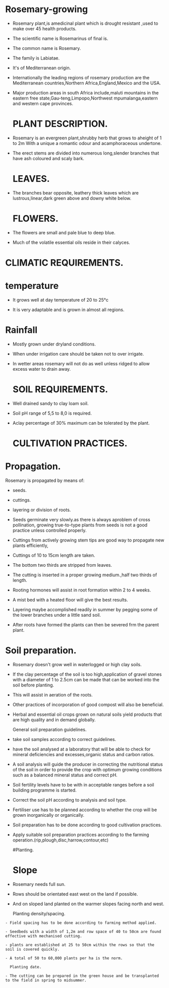 # Rosemary-growing

 - Rosemary plant,is amedicinal plant which is drought resistant ,used to make over 45 health products.

 - The scientific name is Rosemarinus of final is.

 - The common name is Rosemary.

 - The family is Labiatae.

 - It's of Mediterranean origin.

 - Internationally the leading regions of rosemary production are the Mediterranean countries,Northern Africa,England,Mexico and the USA.

 - Major production areas in south Africa include,maluti mountains in the eastern free state,Gau-teng,Limpopo,Northwest mpumalanga,eastern and western cape provinces.

   # PLANT DESCRIPTION.

 - Rosemary is an evergreen plant,shrubby herb that grows to aheight of 1 to 2m
With a unique a romantic odour and acamphoraceous undertone.

 - The erect stems are divided into numerous long,slender branches that have ash coloured and scaly bark.

   # LEAVES.

 - The branches bear opposite, leathery thick leaves which are lustrous,linear,dark green above and downy white below.

   # FLOWERS.

 - The flowers are small and pale blue to deep blue.

 - Much of the volatile essential oils reside in their calyces.

# CLIMATIC REQUIREMENTS.

 # temperature
 
 - It grows well at day temperature of 20 to 25°c
 
 - It is very adaptable and is grown in almost all regions.

 # Rainfall

 - Mostly grown under dryland conditions.
 
 - When under irrigation care should be taken not to over irrigate.
 
 - In wetter areas rosemary will not do as well unless ridged to allow excess water to drain away.
 
   # SOIL REQUIREMENTS.

 - Well drained sandy to clay loam soil.
 
 - Soil pH range of 5,5 to 8,0 is required.
 
 - Aclay percentage of 30% maximum can be tolerated by the plant.
 
   # CULTIVATION PRACTICES.

 # Propagation.
  
  Rosemary is propagated by means of:

 - seeds.

 - cuttings.

 - layering or division of roots.

 - Seeds germinate very slowly.as there is always aproblem of cross pollination, growing true-to-type plants from seeds is not a good practice unless controlled properly.
 
 
 - Cuttings from actively growing stem tips are good way to propagate new plants efficiently,
 
 - Cuttings of 10 to 15cm length are taken.
 
 - The bottom two thirds are stripped from leaves.
 
 - The cutting is inserted in a proper growing medium.,half two thirds of length.
 
 - Rooting hormones will assist in root formation within 2 to 4 weeks.
 
 - A mist bed with a heated floor will give the best results.

 - Layering maybe accomplished readily in summer by pegging some of the lower branches under a little sand soil.
 
 - After roots have formed the plants can then be severed frm the parent plant.

  # Soil preparation.
   
  -  Rosemary doesn't grow well in waterlogged or high clay soils.
   
  - If the clay percentage of the soil is too high,application of gravel stones with a diameter of 1 to 2.5cm can be made that can be worked into the soil before planting.
   
  - This will assist in aeration of the roots.
   
  - Other practices of incorporation of good compost will also be beneficial.
   
  - Herbal and essential oil crops grown on natural soils yield products that are high quality and in demand globally.
   
    General soil preparation guidelines.

  - take soil samples according to correct guidelines.
  
  - have the soil analysed at a laboratory that will be able to check for mineral deficiencies and excesses,organic status and carbon ratios.
  
  - A soil analysis will guide the producer in correcting the nutritional status of the soil in order to provide the crop with optimum growing conditions such as a balanced mineral status and correct pH.
  
  - Soil fertility levels have to be with in acceptable ranges before a soil building programme is started.
  
  - Correct the soil pH according to analysis and soil type.
   
  - Fertiliser use has to be planned according to whether the crop will be grown inorganically or organically.
 
  - Soil preparation has to be done according to good cultivation practices.
  
  - Apply suitable soil preparation practices according to the farming operation.(rip,plough,disc,harrow,contour,etc)
 
    #Planting.
     
     # Slope
      
   -  Rosemary needs full sun.
    
   -  Rows should be orientated east west on the land if possible.
    
   -  And on sloped land planted on the warmer slopes facing north and west.
      
      Planting density/spacing.
    
    - Field spacing has to be done according to farming method applied.
    
    - Seedbeds with a width of 1,2m and row space of 40 to 50cm are found effective with mechanised cutting.
    
    - plants are established at 25 to 50cm within the rows so that the soil is covered quickly.
    
    - A total of 50 to 60,000 plants per ha is the norm.
      
      Planting date.
    
    - The cutting can be prepared in the green house and be transplanted to the field in spring to midsummer.
